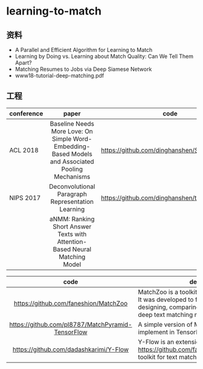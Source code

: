 # learning-to-match

## 资料
* A Parallel and Efficient Algorithm for Learning to Match
* Learning by Doing vs. Learning about Match Quality: Can We Tell Them Apart?
* Matching Resumes to Jobs via Deep Siamese Network
* www18-tutorial-deep-matching.pdf

## 工程
| conference | paper | code | 
| - | :-: | - | 
|ACL 2018|Baseline Needs More Love: On Simple Word-Embedding-Based Models and Associated Pooling Mechanisms|https://github.com/dinghanshen/SWEM|
|NIPS 2017|Deconvolutional Paragraph Representation Learning|https://github.com/dinghanshen/textCNN_public|
|  | aNMM: Ranking Short Answer Texts with Attention-Based Neural Matching Model |  |


| code | des |
| :-: | - |
| https://github.com/faneshion/MatchZoo | MatchZoo is a toolkit for text matching. It was developed to facilitate the designing, comparing, and sharing of deep text matching models. |
| https://github.com/pl8787/MatchPyramid-TensorFlow| A simple version of MatchPyramid implement in TensorFlow. |
| https://github.com/dadashkarimi/Y-Flow | Y-Flow is an extension for MatchZoo https://github.com/faneshion/MatchZoo toolkit for text matching. |
